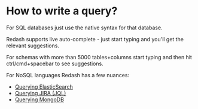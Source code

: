 # How to write a query?

For SQL databases just use the native syntax for that database.

Redash supports live auto-complete - just start typing and you'll get the relevant suggestions.

For schemas with more than 5000 tables+columns start typing and then hit ctrl/cmd+spacebar to see suggestions.

For NoSQL languages Redash has a few nuances:

* [Querying ElasticSearch](querying_elasticsearch.md)
* [Querying JIRA (JQL)](querying_jira_jql.md)
* [Querying MongoDB](querying_mongodb.md)
